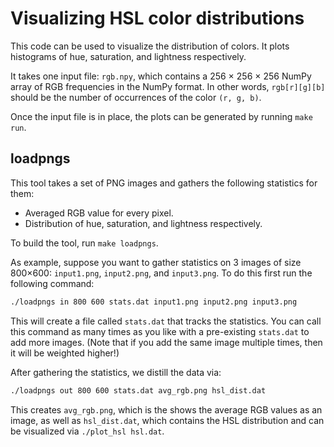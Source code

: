 # Visualizing HSL color distributions

This code can be used to visualize the distribution of colors.  It plots
histograms of hue, saturation, and lightness respectively.

It takes one input file: `rgb.npy`, which contains a 256 × 256 × 256 NumPy
array of RGB frequencies in the NumPy format.  In other words, `rgb[r][g][b]`
should be the number of occurrences of the color `(r, g, b)`.

Once the input file is in place, the plots can be generated by running `make run`.

## loadpngs

This tool takes a set of PNG images and gathers the following statistics for
them:

  - Averaged RGB value for every pixel.
  - Distribution of hue, saturation, and lightness respectively.

To build the tool, run `make loadpngs`.

As example, suppose you want to gather statistics on 3 images of size 800×600:
`input1.png`, `input2.png`, and `input3.png`.  To do this first run the
following command:

~~~sh
./loadpngs in 800 600 stats.dat input1.png input2.png input3.png
~~~

This will create a file called `stats.dat` that tracks the statistics.  You
can call this command as many times as you like with a pre-existing
`stats.dat` to add more images.  (Note that if you add the same image multiple
times, then it will be weighted higher!)

After gathering the statistics, we distill the data via:

~~~sh
./loadpngs out 800 600 stats.dat avg_rgb.png hsl_dist.dat
~~~

This creates `avg_rgb.png`, which is the shows the average RGB values as an
image, as well as `hsl_dist.dat`, which contains the HSL distribution and can
be visualized via `./plot_hsl hsl.dat`.
